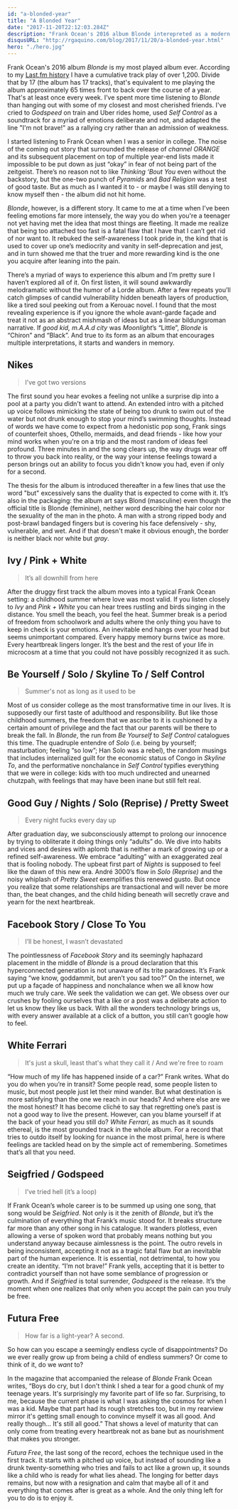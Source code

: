 ```yaml
---
id: "a-blonded-year"
title: "A Blonded Year"
date: "2017-11-20T22:12:03.284Z"
description: "Frank Ocean's 2016 album Blonde interepreted as a modern day bildungsroman."
disqusURL: "http://rgaquino.com/blog/2017/11/20/a-blonded-year.html"
hero: "./hero.jpg"
---
```


Frank Ocean's 2016 album _Blonde_ is my most played album ever. According to my [Last.fm history](https://www.last.fm/user/aquinorg/library/albums) I have a cumulative track play of over 1,200. Divide that by 17 (the album has 17 tracks), that's equivalent to me playing the album approximately 65 times front to back over the course of a year. That's at least once every week. I’ve spent more time listening to _Blonde_ than hanging out with some of my closest and most cherished friends. I've cried to _Godspeed_ on train and Uber rides home, used _Self Control_ as a soundtrack for a myriad of emotions deliberate and not, and adapted the line "I'm not brave!" as a rallying cry rather than an admission of weakness.

I started listening to Frank Ocean when I was a senior in college. The noise of the coming out story that surrounded the release of _channel ORANGE_ and its subsequent placement on top of multiple year-end lists made it impossible to be put down as just “okay” in fear of not being part of the zeitgeist. There’s no reason not to like _Thinking ‘Bout You_ even without the backstory, but the one-two punch of _Pyramids_ and _Bad Religion_ was a test of good taste. But as much as I wanted it to - or maybe I was still denying to know myself then - the album did not hit home.

_Blonde_, however, is a different story. It came to me at a time when I’ve been feeling emotions far more intensely, the way you do when you're a teenager not yet having met the idea that most things are fleeting. It made me realize that being too attached too fast is a fatal flaw that I have that I can’t get rid of nor want to. It rebuked the self-awareness I took pride in, the kind that is used to cover up one’s mediocrity and vanity in self-deprecation and jest, and in turn showed me that the truer and more rewarding kind is the one you acquire after leaning into the pain.

There’s a myriad of ways to experience this album and I’m pretty sure I haven’t explored all of it. On first listen, it will sound awkwardly melodramatic without the humor of a Lorde album. After a few repeats you’ll catch glimpses of candid vulnerability hidden beneath layers of production, like a tired soul peeking out from a Kerouac novel. I found that the most revealing experience is if you ignore the whole avant-garde façade and treat it not as an abstract mishmash of ideas but as a linear bildungsroman narrative. If _good kid, m.A.A.d city_ was _Moonlight_’s “Little”, _Blonde_ is “Chiron” and “Black”. And true to its form as an album that encourages multiple interpretations, it starts and wanders in memory.

## Nikes

> I’ve got two versions

The first sound you hear evokes a feeling not unlike a surprise dip into a pool at a party you didn't want to attend. An extended intro with a pitched up voice follows mimicking the state of being too drunk to swim out of the water but not drunk enough to stop your mind’s swimming thoughts. Instead of words we have come to expect from a hedonistic pop song, Frank sings of counterfeit shoes, Othello, mermaids, and dead friends - like how your mind works when you're on a trip and the most random of ideas feel profound. Three minutes in and the song clears up, the way drugs wear off to throw you back into reality, or the way your intense feelings toward a person brings out an ability to focus you didn't know you had, even if only for a second.

The thesis for the album is introduced thereafter in a few lines that use the word "but" excessively sans the duality that is expected to come with it. It’s also in the packaging: the album art says Blond (masculine) even though the official title is Blonde (feminine), neither word describing the hair color nor the sexuality of the man in the photo. A man with a strong ripped body and post-brawl bandaged fingers but is covering his face defensively - shy, vulnerable, and wet. And if that doesn't make it obvious enough, the border is neither black nor white but _gray_.

## Ivy / Pink + White

> It’s all downhill from here

After the druggy first track the album moves into a typical Frank Ocean setting: a childhood summer where love was most valid. If you listen closely to _Ivy_ and _Pink + White_ you can hear trees rustling and birds singing in the distance. You smell the beach, you feel the heat. Summer break is a period of freedom from schoolwork and adults where the only thing you have to keep in check is your emotions. An inevitable end hangs over your head but seems unimportant compared. Every happy memory burns twice as more. Every heartbreak lingers longer. It’s the best and the rest of your life in microcosm at a time that you could not have possibly recognized it as such.

## Be Yourself / Solo / Skyline To / Self Control

> Summer's not as long as it used to be

Most of us consider college as the most transformative time in our lives. It is supposedly our first taste of adulthood and responsibility. But like those childhood summers, the freedom that we ascribe to it is cushioned by a certain amount of privilege and the fact that our parents will be there to break the fall. In _Blonde_, the run from _Be Yourself_ to _Self Control_ catalogues this time. The quadruple entendre of _Solo_ (i.e. being by yourself; masturbation; feeling “so low”; Han Solo was a rebel), the random musings that includes internalized guilt for the economic status of Congo in _Skyline To_, and the performative nonchalance in _Self Control_ typifies everything that we were in college: kids with too much undirected and unearned chutzpah, with feelings that may have been inane but still felt real.

## Good Guy / Nights / Solo (Reprise) / Pretty Sweet

> Every night fucks every day up

After graduation day, we subconsciously attempt to prolong our innocence by trying to obliterate it doing things only “adults” do. We dive into habits and vices and desires with aplomb that is neither a mark of growing up or a refined self-awareness. We embrace “adulting” with an exaggerated zeal that is fooling nobody. The upbeat first part of _Nights_ is supposed to feel like the dawn of this new era. André 3000’s flow in _Solo (Reprise)_ and the noisy whiplash of _Pretty Sweet_ exemplifies this renewed gusto. But once you realize that some relationships are transactional and will never be more than, the beat changes, and the child hiding beneath will secretly crave and yearn for the next heartbreak.

## Facebook Story / Close To You

> I’ll be honest, I wasn’t devastated

The pointlessness of _Facebook Story_ and its seemingly haphazard placement in the middle of _Blonde_ is a proud declaration that this hyperconnected generation is not unaware of its trite paradoxes. It’s Frank saying “we know, goddammit, but aren’t you sad too?” On the internet, we put up a façade of happiness and nonchalance when we all know how much we truly care. We seek the validation we can get. We obsess over our crushes by fooling ourselves that a like or a post was a deliberate action to let us know they like us back. With all the wonders technology brings us, with every answer available at a click of a button, you still can’t google how to feel.

## White Ferrari

> It's just a skull, least that's what they call it / And we're free to roam

“How much of my life has happened inside of a car?” Frank writes. What do you do when you’re in transit? Some people read, some people listen to music, but most people just let their mind wander. But what destination is more satisfying than the one we reach in our heads? And where else are we the most honest? It has become cliché to say that regretting one’s past is not a good way to live the present. However, can you blame yourself if at the back of your head you still do? _White Ferrari_, as much as it sounds ethereal, is the most grounded track in the whole album. For a record that tries to outdo itself by looking for nuance in the most primal, here is where feelings are tackled head on by the simple act of remembering. Sometimes that’s all that you need.

## Seigfried / Godspeed

> I’ve tried hell (it’s a loop)

If Frank Ocean’s whole career is to be summed up using one song, that song would be _Seigfried_. Not only is it the zenith of _Blonde_, but it’s the culmination of everything that Frank’s music stood for. It breaks structure far more than any other song in his catalogue. It wanders plotless, even allowing a verse of spoken word that probably means nothing but you understand anyway because aimlessness is the point. The outro revels in being inconsistent, accepting it not as a tragic fatal flaw but an inevitable part of the human experience. It is essential, not detrimental, to how you create an identity. “I’m not brave!” Frank yells, accepting that it is better to contradict yourself than not have some semblance of progression or growth. And if _Seigfried_ is total surrender, _Godspeed_ is the release. It’s the moment when one realizes that only when you accept the pain can you truly be free.

## Futura Free

> How far is a light-year? A second.

So how can you escape a seemingly endless cycle of disappointments? Do we ever really grow up from being a child of endless summers? Or come to think of it, do we _want_ to?

In the magazine that accompanied the release of _Blonde_ Frank Ocean writes, “Boys do cry, but I don't think I shed a tear for a good chunk of my teenage years. It's surprisingly my favorite part of life so far. Surprising, to me, because the current phase is what I was asking the cosmos for when I was a kid. Maybe that part had its rough stretches too, but in my rearview mirror it's getting small enough to convince myself it was all good. And really though... It's still all good.” That shows a level of maturity that can only come from treating every heartbreak not as bane but as nourishment that makes you stronger.

_Futura Free_, the last song of the record, echoes the technique used in the first track. It starts with a pitched up voice, but instead of sounding like a drunk twenty-something who tries and fails to act like a grown up, it sounds like a child who is ready for what lies ahead. The longing for better days remains, but now with a resignation and calm that maybe all of it and everything that comes after is great as a whole. And the only thing left for you to do is to enjoy it.
